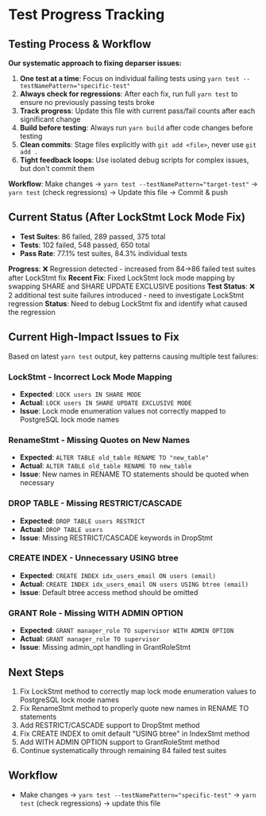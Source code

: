 # Test Progress Tracking

## Testing Process & Workflow
**Our systematic approach to fixing deparser issues:**

1. **One test at a time**: Focus on individual failing tests using `yarn test --testNamePattern="specific-test"`
2. **Always check for regressions**: After each fix, run full `yarn test` to ensure no previously passing tests broke
3. **Track progress**: Update this file with current pass/fail counts after each significant change
4. **Build before testing**: Always run `yarn build` after code changes before testing
5. **Clean commits**: Stage files explicitly with `git add <file>`, never use `git add .`
6. **Tight feedback loops**: Use isolated debug scripts for complex issues, but don't commit them

**Workflow**: Make changes → `yarn test --testNamePattern="target-test"` → `yarn test` (check regressions) → Update this file → Commit & push

## Current Status (After LockStmt Lock Mode Fix)
- **Test Suites**: 86 failed, 289 passed, 375 total
- **Tests**: 102 failed, 548 passed, 650 total  
- **Pass Rate**: 77.1% test suites, 84.3% individual tests

**Progress**: ❌ Regression detected - increased from 84→86 failed test suites after LockStmt fix
**Recent Fix**: Fixed LockStmt lock mode mapping by swapping SHARE and SHARE UPDATE EXCLUSIVE positions
**Test Status**: ❌ 2 additional test suite failures introduced - need to investigate LockStmt regression
**Status**: Need to debug LockStmt fix and identify what caused the regression

## Current High-Impact Issues to Fix
Based on latest `yarn test` output, key patterns causing multiple test failures:

### LockStmt - Incorrect Lock Mode Mapping
- **Expected**: `LOCK users IN SHARE MODE`
- **Actual**: `LOCK users IN SHARE UPDATE EXCLUSIVE MODE`
- **Issue**: Lock mode enumeration values not correctly mapped to PostgreSQL lock mode names

### RenameStmt - Missing Quotes on New Names
- **Expected**: `ALTER TABLE old_table RENAME TO "new_table"`
- **Actual**: `ALTER TABLE old_table RENAME TO new_table`
- **Issue**: New names in RENAME TO statements should be quoted when necessary

### DROP TABLE - Missing RESTRICT/CASCADE
- **Expected**: `DROP TABLE users RESTRICT`
- **Actual**: `DROP TABLE users`
- **Issue**: Missing RESTRICT/CASCADE keywords in DropStmt

### CREATE INDEX - Unnecessary USING btree
- **Expected**: `CREATE INDEX idx_users_email ON users (email)`
- **Actual**: `CREATE INDEX idx_users_email ON users USING btree (email)`
- **Issue**: Default btree access method should be omitted

### GRANT Role - Missing WITH ADMIN OPTION
- **Expected**: `GRANT manager_role TO supervisor WITH ADMIN OPTION`
- **Actual**: `GRANT manager_role TO supervisor`
- **Issue**: Missing admin_opt handling in GrantRoleStmt

## Next Steps
1. Fix LockStmt method to correctly map lock mode enumeration values to PostgreSQL lock mode names
2. Fix RenameStmt method to properly quote new names in RENAME TO statements
3. Add RESTRICT/CASCADE support to DropStmt method
4. Fix CREATE INDEX to omit default "USING btree" in IndexStmt method
5. Add WITH ADMIN OPTION support to GrantRoleStmt method
6. Continue systematically through remaining 84 failed test suites

## Workflow
- Make changes → `yarn test --testNamePattern="specific-test"` → `yarn test` (check regressions) → update this file
